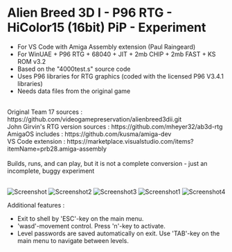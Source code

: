 # Alien Breed 3D I - P96 RTG - HiColor15 (16bit) PiP - Experiment
* For VS Code with Amiga Assembly extension (Paul Raingeard)<br>
* For WinUAE + P96 RTG + 68040 + JIT + 2mb CHIP + 2mb FAST + KS ROM v3.2<br>
* Based on the "4000test.s" source code<br>
* Uses P96 libraries for RTG graphics (coded with the licensed P96 V3.4.1 libraries)<br>
* Needs data files from the original game<br>
<br>
Original Team 17 sources : https://github.com/videogamepreservation/alienbreed3dii.git<br>
John Girvin's RTG version sources : https://github.com/mheyer32/ab3d-rtg<br>
AmigaOS includes : https://github.com/kusma/amiga-dev<br>
VS Code extension : https://marketplace.visualstudio.com/items?itemName=prb28.amiga-assembly<br>
<br>
Builds, runs, and can play, but it is not a complete conversion - just an incomplete, buggy experiment <br>
<br>

![Screenshot](https://github.com/user-attachments/assets/95b4f664-d2d0-4cc0-833e-4efb315ab7ea)
![Screenshot2](https://github.com/user-attachments/assets/f366d2ce-ee5c-4cdf-85a8-9a25a0115923)
![Screenshot3](https://github.com/user-attachments/assets/590ae597-4ce8-40c9-b53f-0cf5d350b6be)
![Screenshot1](https://github.com/user-attachments/assets/ae515c33-5d8b-452e-a7d2-57eb9917d001)
![Screenshot4](https://github.com/user-attachments/assets/4295551f-88ea-47d3-882a-42f1897112c3)

Additional features :
- Exit to shell by 'ESC'-key on the main menu.
- 'wasd'-movement control. Press 'n'-key to activate.
- Level passwords are saved automatically on exit. Use 'TAB'-key on the main menu to navigate between levels.
